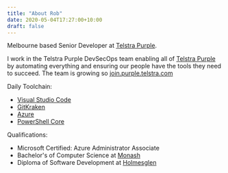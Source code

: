 ```yaml
---
title: "About Rob"
date: 2020-05-04T17:27:00+10:00
draft: false
---
```



Melbourne based Senior Developer at [Telstra Purple].

I work in the Telstra Purple DevSecOps team enabling all of [Telstra Purple] by automating everything and ensuring our people have the tools they need to succeed. The team is growing so [join.purple.telstra.com][JoinLink]

Daily Toolchain:

- [Visual Studio Code]
- [GitKraken]
- [Azure]
- [PowerShell Core]

Qualifications:

- Microsoft Certified: Azure Administrator Associate
- Bachelor's of Computer Science at [Monash]
- Diploma of Software Development at [Holmesglen]

[Telstra Purple]: https://purple.telstra.com/
[JoinLink]: https://join.purple.telstra.com/?Source=StaffReferral&Campaign=robert.mcleod
[Holmesglen]: https://holmesglen.edu.au/
[Monash]: https://www.monash.edu/
[Azure]: https://azure.microsoft.com/en-gb/
[GitKraken]: https://www.gitkraken.com/
[PowerShell Core]: https://github.com/powershell/powershell
[Visual Studio Code]: https://code.visualstudio.com/
